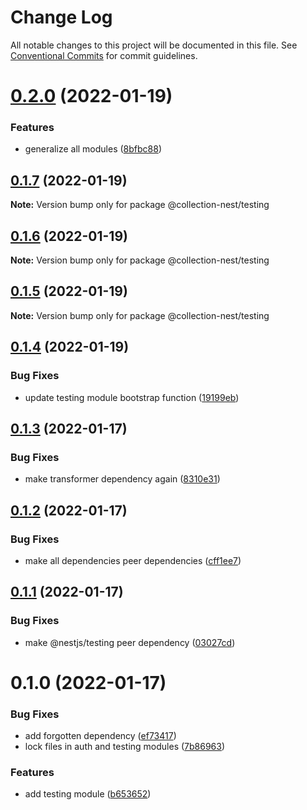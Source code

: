 # Change Log

All notable changes to this project will be documented in this file.
See [Conventional Commits](https://conventionalcommits.org) for commit guidelines.

# [0.2.0](https://github.com/developer239/collection-nest/compare/@collection-nest/testing@0.1.7...@collection-nest/testing@0.2.0) (2022-01-19)


### Features

* generalize all modules ([8bfbc88](https://github.com/developer239/collection-nest/commit/8bfbc886384437762dbbb1b428ef4fbfc0496fe7))





## [0.1.7](https://github.com/developer239/collection-nest/compare/@collection-nest/testing@0.1.6...@collection-nest/testing@0.1.7) (2022-01-19)

**Note:** Version bump only for package @collection-nest/testing





## [0.1.6](https://github.com/developer239/collection-nest/compare/@collection-nest/testing@0.1.5...@collection-nest/testing@0.1.6) (2022-01-19)

**Note:** Version bump only for package @collection-nest/testing





## [0.1.5](https://github.com/developer239/collection-nest/compare/@collection-nest/testing@0.1.4...@collection-nest/testing@0.1.5) (2022-01-19)

**Note:** Version bump only for package @collection-nest/testing





## [0.1.4](https://github.com/developer239/collection-nest/compare/@collection-nest/testing@0.1.3...@collection-nest/testing@0.1.4) (2022-01-19)


### Bug Fixes

* update testing module bootstrap function ([19199eb](https://github.com/developer239/collection-nest/commit/19199eb5db55240a4490e194ef5b2c4f0a2c24d2))





## [0.1.3](https://github.com/developer239/collection-nest/compare/@collection-nest/testing@0.1.2...@collection-nest/testing@0.1.3) (2022-01-17)


### Bug Fixes

* make transformer dependency again ([8310e31](https://github.com/developer239/collection-nest/commit/8310e31a4b1de2e62747a1f8e1b49d113d013594))





## [0.1.2](https://github.com/developer239/collection-nest/compare/@collection-nest/testing@0.1.1...@collection-nest/testing@0.1.2) (2022-01-17)


### Bug Fixes

* make all dependencies peer dependencies ([cff1ee7](https://github.com/developer239/collection-nest/commit/cff1ee7ec96396825d8463f44bb03789d2d6fa74))





## [0.1.1](https://github.com/developer239/collection-nest/compare/@collection-nest/testing@0.1.0...@collection-nest/testing@0.1.1) (2022-01-17)


### Bug Fixes

* make @nestjs/testing peer dependency ([03027cd](https://github.com/developer239/collection-nest/commit/03027cdd1b946f047ce68ad0d90be65eb28c7de3))





# 0.1.0 (2022-01-17)


### Bug Fixes

* add forgotten dependency ([ef73417](https://github.com/developer239/collection-nest/commit/ef73417d9f9264fa79ef9b8921c17c50ab72deb0))
* lock files in auth and testing modules ([7b86963](https://github.com/developer239/collection-nest/commit/7b86963eb9c0c19387808376ef970dec6ea24972))


### Features

* add testing module ([b653652](https://github.com/developer239/collection-nest/commit/b653652c16664098e0befe218466d94078df0d6f))
